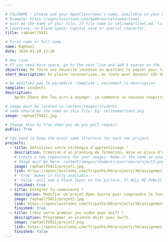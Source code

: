 ```yaml
---

# FILENAME : please use your OpenClassrooms's name, available in your url.
# Example: https://openclassrooms.com/membres/celinemartinet
# must be the name of your file. If file name is celinemartinet.md, title is celinemartinet.
# lowercase, no blank space, Capital case or special character.
title: raphael75011

# First name or full name
name: Raphael
date: 2020-03-10 12:20

# One line.
# If you need more space, go to the next line and add 4 spaces on the left, as in 'description'.
objective: Me faire une nouvelle jeunesse en quittant le papier pour le digital.
short_description: En pleine reconversion, en route pour devenir iOS developpeur.

# Ne modifiez pas le paramètre 'template', seulement la description
template: students
description:
    Aprés 25ans dan les airs à voyager, je commence un nouveau chapitre.

# image must be located in content/images/students
# name should be the same as this file. Eg: celinemartinet.png
image: raphael75011.jpg

# Change this to True when you do you pull request.
public: True

# You need to keep the exact same structure for each new project.
projects:
  - title: Définissez votre stratégie d'apprentissage !
    description: Création d'un planning de formation, mise en place d'une stratégie d'apprentissage.
    # Create a new repository for your images. Name it the same as your nickname and profile picture.
    # Image must be here: content/images/students/yourrepo/project1.png
    image: raphael75011/projet1.jpg
    link: https://openclassrooms.com/fr/paths/69/projects/38/assignment
    # 'true' makes it fully available.
    # 'false' will add a black layer on the picture. IT WILL BE PUBLIC!
    finished: true
  - title: Intégrez la communauté !
    description: Modifier un projet Open Source pour comprendre le fonctionnement de Git.
    image: raphael75011/projet2.jpg
    link: https://openclassrooms.com/fr/paths/69/projects/38/assignment
    finished: true
  - title: Créez votre premier jeu vidéo avec Swift !
    description: Programmer en orienté objet avec Swift.
    image: raphael75011/projet3.png
    link: https://openclassrooms.com/fr/paths/69/projects/59/assignment
    finished: false
---
```


